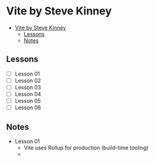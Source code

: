 # Vite by Steve Kinney

- [Vite by Steve Kinney](#vite-by-steve-kinney)
  - [Lessons](#lessons)
  - [Notes](#notes)

## Lessons
- [ ] Lesson 01
- [ ] Lesson 02
- [ ] Lesson 03
- [ ] Lesson 04
- [ ] Lesson 05
- [ ] Lesson 06

## Notes

- Lesson 01
  - Vite uses Rollup for production (build-time tooling)
  - 